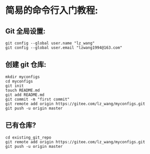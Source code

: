 # 简易的命令行入门教程:

## Git 全局设置:
```shell
git config --global user.name "lz_wang"
git config --global user.email "lzwang1994@163.com"
```

## 创建 git 仓库:
```shell
mkdir myconfigs
cd myconfigs
git init
touch README.md
git add README.md
git commit -m "first commit"
git remote add origin https://gitee.com/lz_wang/myconfigs.git
git push -u origin master
```

## 已有仓库?
```shell
cd existing_git_repo
git remote add origin https://gitee.com/lz_wang/myconfigs.git
git push -u origin master
```